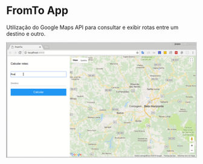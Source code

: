 # FromTo App

Utilização do Google Maps API para consultar e exibir rotas entre um destino e outro.

![Exemplo](https://github.com/jansenfelipe/FromTo/raw/master/images/example.gif "Exemplo")
